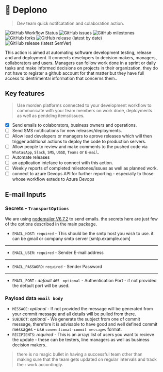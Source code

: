 # 🦜 Deplono 
>Dev team quick notifcatation and colaboration action.

![GitHub Workflow Status](https://img.shields.io/github/actions/workflow/status/atorial/deplono/releaser.yml) ![GitHub issues](https://img.shields.io/github/issues/atorial/deplono) ![GitHub milestones](https://img.shields.io/github/milestones/all/atorial/deplono) ![GitHub forks](https://img.shields.io/github/forks/atorial/deplono) ![GitHub release (latest by date)](https://img.shields.io/github/downloads/atorial/deplono/latest/total) ![GitHub release (latest SemVer)](https://img.shields.io/github/v/release/atorial/deplono)
 

This action is aimed at automating software development testing, release and and deployment. It connects developers to decision makers, managers, collaborators and users. Managers can follow work done  in a sprint or daily tasks and make informed decisions on projects in their organization, they do not have to register a github account for that matter but they have full access to dentrimental information that concerns them.. 

## Key features 
 > Use morden platforms connected to your development workflow to communicate with your team members on work done, deployments as well as pendding items/issues.
 - [x] Send emails to colaborators, business owners and operations. 
 - [ ] Send SMS notifications for new releases/deployments.
 - [ ] Allow lead developers or managers to aprove releases which will then trigger additional actions to deploy the code to production servers. 
 - [ ] Allow people to review and make comments to the pushed code via `WhatasApp`, `Slack`, `SMS`, `USSD`, `Teams` or `E-mail`.
 - [ ] Automate releases
 - [ ] an application inteface to connect with this action.
 - [ ] Weekly reports of completed milestones/issues as well as planned work.
 - [ ] connect to azure Devops API for further reporting - especially to those whose workflow exteds to Azure Devops
 
 ## E-mail Inputs
 
 ### Secrets - `TransportOptions`
 
 We are using [nodemailer V6.7.2](https://nodemailer.com/about/) to send emails. the secrets here are just few of the options described in the main package.
 
  -  `EMAIL_HOST`: `required`  - This should be the smtp host you wish to use. it can be gmail or company smtp server [smtp.example.com]
  ___
  - `EMAIL_USER`: `required` -  Sender E-mail address
  ___
  - `EMAIL_PASSWORD`: `required` -  Sender Password
  ___ 
  - `EMAIL_PORT` : *default*  `465` ` optional` - Authentication Port - if not provided the default port will be used.

  ### Payload data `email body`
  
  - `MESSAGE`: *optional* -  If not provided the message will be generated from your commit message and all details will be pulled from there.
  - `SUBJECT`: *optional* - We generate the subject from one of  commit message, therefore it is advisable to have good and well defined commit messages - use `conventional-commit messages` format.
  - `RECIPIENTS`: *required* - This is an array/ list of users you want to recieve the update - these can be testers, line managers as well as business decision makers..

> there is no magic bullet in having a successful team other than making sure that the team gets updated on regular intervals and track their work accordingly.
  

